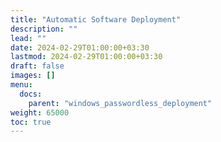 ```yaml
---
title: "Automatic Software Deployment"
description: ""
lead: ""
date: 2024-02-29T01:00:00+03:30
lastmod: 2024-02-29T01:00:00+03:30
draft: false
images: []
menu:
  docs:
    parent: "windows_passwordless_deployment"
weight: 65000
toc: true
---
```

